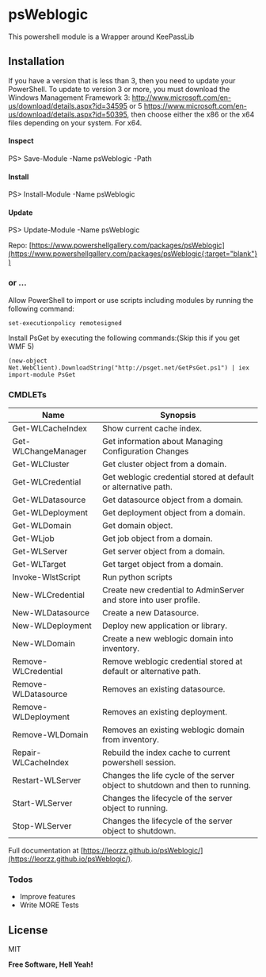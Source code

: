 # psWeblogic

This powershell module is a Wrapper around KeePassLib

## Installation
If you have a version that is less than 3, then you need to update your PowerShell. To update to version 3 or more, you must download the Windows Management Framework 3: http://www.microsoft.com/en-us/download/details.aspx?id=34595 or 5 https://www.microsoft.com/en-us/download/details.aspx?id=50395, then choose either the x86 or the x64 files depending on your system. For x64.

#### Inspect
PS> Save-Module -Name psWeblogic -Path <path>

#### Install
PS> Install-Module -Name psWeblogic

#### Update
PS> Update-Module -Name psWeblogic

Repo: 
[https://www.powershellgallery.com/packages/psWeblogic](https://www.powershellgallery.com/packages/psWeblogic{:target="blank"})


### or ...

Allow PowerShell to import or use scripts including modules by running the following command:

    set-executionpolicy remotesigned

Install PsGet by executing the following commands:(Skip this if you get WMF 5)

    (new-object Net.WebClient).DownloadString("http://psget.net/GetPsGet.ps1") | iex
    import-module PsGet

### CMDLETs


| Name | Synopsis |
| ------ | ------ |
| Get-WLCacheIndex | Show current cache index. |
| Get-WLChangeManager | Get information about Managing Configuration Changes |
| Get-WLCluster | Get cluster object from a domain. |
| Get-WLCredential | Get weblogic credential stored at default or alternative path. |
| Get-WLDatasource | Get datasource object from a domain. |
| Get-WLDeployment | Get deployment object from a domain. |
| Get-WLDomain | Get domain object. |
| Get-WLjob | Get job object from a domain. |
| Get-WLServer | Get server object from a domain. |
| Get-WLTarget | Get target object from a domain. |
| Invoke-WlstScript | Run python scripts |
| New-WLCredential | Create new credential to AdminServer and store into user profile. |
| New-WLDatasource | Create a new Datasource. |
| New-WLDeployment | Deploy new application or library. |
| New-WLDomain | Create a new weblogic domain into inventory. |
| Remove-WLCredential | Remove weblogic credential stored at default or alternative path. |
| Remove-WLDatasource | Removes an existing datasource. |
| Remove-WLDeployment | Removes an existing deployment. |
| Remove-WLDomain | Removes an existing weblogic domain from inventory. |
| Repair-WLCacheIndex | Rebuild the index cache to current powershell session. |
| Restart-WLServer | Changes the life cycle of the server object to shutdown and then to running. |
| Start-WLServer | Changes the lifecycle of the server object to running. |
| Stop-WLServer | Changes the lifecycle of the server object to shutdown. |

Full documentation at [https://leorzz.github.io/psWeblogic/](https://leorzz.github.io/psWeblogic/).


### Todos
 - Improve features
 - Write MORE Tests

License
----

MIT


**Free Software, Hell Yeah!**

[//]: # (These are reference links used in the body of this note and get stripped out when the markdown processor does its job. There is no need to format nicely because it shouldn't be seen. Thanks SO - http://stackoverflow.com/questions/4823468/store-comments-in-markdown-syntax)

